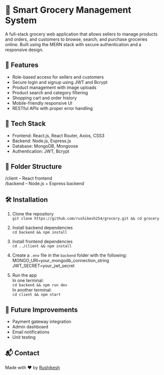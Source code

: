 # 🛒 Smart Grocery Management System

A full-stack grocery web application that allows sellers to manage products and orders, and customers to browse, search, and purchase groceries online. Built using the MERN stack with secure authentication and a responsive design.

## 🚀 Features

- Role-based access for sellers and customers
- Secure login and signup using JWT and Bcrypt
- Product management with image uploads
- Product search and category filtering
- Shopping cart and order history
- Mobile-friendly responsive UI
- RESTful APIs with proper error handling

## 🧰 Tech Stack

- Frontend: React.js, React Router, Axios, CSS3
- Backend: Node.js, Express.js
- Database: MongoDB, Mongoose
- Authentication: JWT, Bcrypt

## 📁 Folder Structure

/client – React frontend  
/backend – Node.js + Express backend

## 🛠️ Installation

1. Clone the repository  
   `git clone https://github.com/rushikesh254/grocery.git && cd grocery`

2. Install backend dependencies  
   `cd backend && npm install`

3. Install frontend dependencies  
   `cd ../client && npm install`

4. Create a `.env` file in the `backend` folder with the following:  
MONGO_URI=your_mongodb_connection_string JWT_SECRET=your_jwt_secret


5. Run the app  
In one terminal:  
`cd backend && npm run dev`  
In another terminal:  
`cd client && npm start`

## 📌 Future Improvements

- Payment gateway integration
- Admin dashboard
- Email notifications
- Unit testing

## 📬 Contact

Made with ❤️ by [Rushikesh](https://github.com/rushikesh254)
